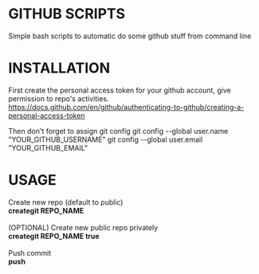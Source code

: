 # GITHUB SCRIPTS
Simple bash scripts to automatic do some github stuff from command line

# INSTALLATION

First create the personal access token for your github account, give permission to repo's activities.
https://docs.github.com/en/github/authenticating-to-github/creating-a-personal-access-token

Then don't forget to assign git config
git config --global user.name "YOUR_GITHUB_USERNAME"
git config --global user.email "YOUR_GITHUB_EMAIL"
 
# USAGE

Create new repo (default to public)<br/>
  <b>creategit REPO_NAME</b><br/><br/>
(OPTIONAL) Create new public repo privately<br/>
  <b>creategit REPO_NAME true</b><br/><br/>
Push commit<br/>
  <b>push</b><br/>
